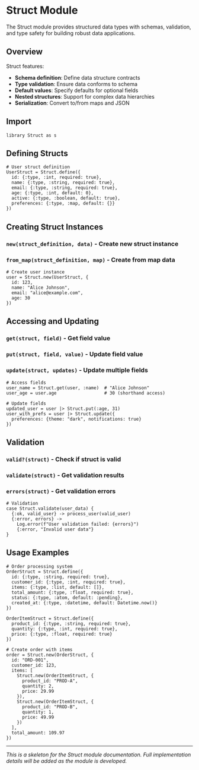 # Struct Module

The Struct module provides structured data types with schemas, validation, and type safety for building robust data applications.

## Overview

Struct features:
- **Schema definition**: Define data structure contracts
- **Type validation**: Ensure data conforms to schema
- **Default values**: Specify defaults for optional fields
- **Nested structures**: Support for complex data hierarchies
- **Serialization**: Convert to/from maps and JSON

## Import

```rata
library Struct as s
```

## Defining Structs

```rata
# User struct definition
UserStruct = Struct.define({
  id: {:type, :int, required: true},
  name: {:type, :string, required: true},
  email: {:type, :string, required: true},
  age: {:type, :int, default: 0},
  active: {:type, :boolean, default: true},
  preferences: {:type, :map, default: {}}
})
```

## Creating Struct Instances

### `new(struct_definition, data)` - Create new struct instance
### `from_map(struct_definition, map)` - Create from map data

```rata
# Create user instance
user = Struct.new(UserStruct, {
  id: 123,
  name: "Alice Johnson",
  email: "alice@example.com",
  age: 30
})
```

## Accessing and Updating

### `get(struct, field)` - Get field value
### `put(struct, field, value)` - Update field value
### `update(struct, updates)` - Update multiple fields

```rata
# Access fields
user_name = Struct.get(user, :name)  # "Alice Johnson"
user_age = user.age                  # 30 (shorthand access)

# Update fields
updated_user = user |> Struct.put(:age, 31)
user_with_prefs = user |> Struct.update({
  preferences: {theme: "dark", notifications: true}
})
```

## Validation

### `valid?(struct)` - Check if struct is valid
### `validate(struct)` - Get validation results
### `errors(struct)` - Get validation errors

```rata
# Validation
case Struct.validate(user_data) {
  {:ok, valid_user} -> process_user(valid_user)
  {:error, errors} -> 
    Log.error(f"User validation failed: {errors}")
    {:error, "Invalid user data"}
}
```

## Usage Examples

```rata
# Order processing system
OrderStruct = Struct.define({
  id: {:type, :string, required: true},
  customer_id: {:type, :int, required: true},
  items: {:type, :list, default: []},
  total_amount: {:type, :float, required: true},
  status: {:type, :atom, default: :pending},
  created_at: {:type, :datetime, default: Datetime.now()}
})

OrderItemStruct = Struct.define({
  product_id: {:type, :string, required: true},
  quantity: {:type, :int, required: true},
  price: {:type, :float, required: true}
})

# Create order with items
order = Struct.new(OrderStruct, {
  id: "ORD-001",
  customer_id: 123,
  items: [
    Struct.new(OrderItemStruct, {
      product_id: "PROD-A",
      quantity: 2,
      price: 29.99
    }),
    Struct.new(OrderItemStruct, {
      product_id: "PROD-B", 
      quantity: 1,
      price: 49.99
    })
  ],
  total_amount: 109.97
})
```

---

*This is a skeleton for the Struct module documentation. Full implementation details will be added as the module is developed.*